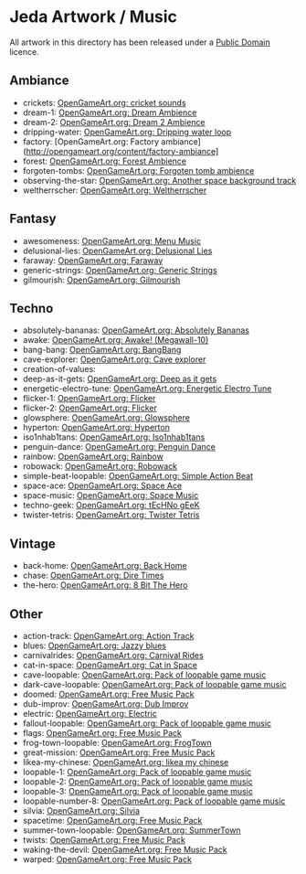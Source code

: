 Jeda Artwork / Music
====================

All artwork in this directory has been released under a [Public Domain](http://creativecommons.org/publicdomain/zero/1.0/) licence.

Ambiance
--------

* crickets: [OpenGameArt.org: cricket sounds](http://opengameart.org/content/cricket-sounds)
* dream-1: [OpenGameArt.org: Dream Ambience](http://opengameart.org/content/dream-ambience)
* dream-2: [OpenGameArt.org: Dream 2 Ambience](http://opengameart.org/content/dream-2-ambience)
* dripping-water: [OpenGameArt.org: Dripping water loop](http://opengameart.org/content/dripping-water-loop)
* factory: [OpenGameArt.org: Factory ambiance](http://opengameart.org/content/factory-ambiance]
* forest: [OpenGameArt.org: Forest Ambience](http://opengameart.org/content/forest-ambience)
* forgoten-tombs: [OpenGameArt.org: Forgoten tomb ambience](http://opengameart.org/content/forgoten-tomb-ambience)
* observing-the-star: [OpenGameArt.org: Another space background track](http://opengameart.org/content/another-space-background-track)
* weltherrscher: [OpenGameArt.org: Weltherrscher](http://opengameart.org/content/weltherrscher)

Fantasy
-------
* awesomeness: [OpenGameArt.org: Menu Music](http://opengameart.org/content/menu-music)
* delusional-lies: [OpenGameArt.org: Delusional Lies](http://opengameart.org/content/delusional-lies)
* faraway: [OpenGameArt.org: Faraway](http://opengameart.org/content/faraway)
* generic-strings: [OpenGameArt.org: Generic Strings](http://opengameart.org/content/generic-strings)
* gilmourish: [OpenGameArt.org: Gilmourish](http://opengameart.org/content/gilmourish)

Techno
------
* absolutely-bananas: [OpenGameArt.org: Absolutely Bananas](http://opengameart.org/content/absolutely-bananas)
* awake: [OpenGameArt.org: Awake! (Megawall-10)](http://opengameart.org/content/awake-megawall-10)
* bang-bang: [OpenGameArt.org: BangBang](http://opengameart.org/content/bangbang)
* cave-explorer: [OpenGameArt.org: Cave explorer](http://opengameart.org/content/cave-explorer)
* creation-of-values: 
* deep-as-it-gets: [OpenGameArt.org: Deep as it gets](http://opengameart.org/content/deep-as-it-gets)
* energetic-electro-tune: [OpenGameArt.org: Energetic Electro Tune](http://opengameart.org/content/energetic-electro-tune)
* flicker-1: [OpenGameArt.org: Flicker](http://opengameart.org/content/flicker)
* flicker-2: [OpenGameArt.org: Flicker](http://opengameart.org/content/flicker)
* glowsphere: [OpenGameArt.org: Glowsphere](http://opengameart.org/content/glowsphere)
* hyperton: [OpenGameArt.org: Hyperton](http://opengameart.org/content/hyperton)
* iso1nhab1tans: [OpenGameArt.org: Iso1nhab1tans](http://opengameart.org/content/iso1nhab1tans)
* penguin-dance: [OpenGameArt.org: Penguin Dance](http://opengameart.org/content/penguin-dance)
* rainbow: [OpenGameArt.org: Rainbow](http://opengameart.org/content/rainbow)
* robowack: [OpenGameArt.org: Robowack](http://opengameart.org/content/robowack)
* simple-beat-loopable: [OpenGameArt.org: Simple Action Beat](http://opengameart.org/content/simple-action-beat)
* space-ace: [OpenGameArt.org: Space Ace](http://opengameart.org/content/space-ace)
* space-music: [OpenGameArt.org: Space Music](http://opengameart.org/content/space-music)
* techno-geek: [OpenGameArt.org: tEcHNo gEeK](http://opengameart.org/content/techno-geek)
* twister-tetris: [OpenGameArt.org: Twister Tetris](http://opengameart.org/content/twister-tetris)

Vintage
-------
* back-home: [OpenGameArt.org: Back Home](http://opengameart.org/content/back-home)
* chase: [OpenGameArt.org: Dire Times](http://opengameart.org/content/dire-times)
* the-hero: [OpenGameArt.org: 8 Bit The Hero ](http://opengameart.org/content/8-bit-the-hero)

Other
-----

* action-track: [OpenGameArt.org: Action Track](http://opengameart.org/content/action-track)
* blues: [OpenGameArt.org: Jazzy blues](http://opengameart.org/content/jazzy-blues)
* carnivalrides: [OpenGameArt.org: Carnival Rides](http://opengameart.org/content/carnival-rides)
* cat-in-space: [OpenGameArt.org: Cat in Space](http://opengameart.org/content/cat-in-space)
* cave-loopable: [OpenGameArt.org: Pack of loopable game music](http://opengameart.org/content/pack-of-loopable-game-music)
* dark-cave-loopable: [OpenGameArt.org: Pack of loopable game music](http://opengameart.org/content/pack-of-loopable-game-music)
* doomed: [OpenGameArt.org: Free Music Pack](http://opengameart.org/content/free-music-pack)
* dub-improv: [OpenGameArt.org: Dub Improv](http://opengameart.org/content/dub-improv)
* electric: [OpenGameArt.org: Electric](http://opengameart.org/content/electric-0)
* fallout-loopable: [OpenGameArt.org: Pack of loopable game music](http://opengameart.org/content/pack-of-loopable-game-music)
* flags: [OpenGameArt.org: Free Music Pack](http://opengameart.org/content/free-music-pack)
* frog-town-loopable: [OpenGameArt.org: FrogTown](http://opengameart.org/content/frogtown)
* great-mission: [OpenGameArt.org: Free Music Pack](http://opengameart.org/content/free-music-pack)
* likea-my-chinese: [OpenGameArt.org: likea my chinese](http://opengameart.org/content/likea-my-chinese)
* loopable-1: [OpenGameArt.org: Pack of loopable game music](http://opengameart.org/content/pack-of-loopable-game-music)
* loopable-2: [OpenGameArt.org: Pack of loopable game music](http://opengameart.org/content/pack-of-loopable-game-music)
* loopable-3: [OpenGameArt.org: Pack of loopable game music](http://opengameart.org/content/pack-of-loopable-game-music)
* loopable-number-8: [OpenGameArt.org: Pack of loopable game music](http://opengameart.org/content/pack-of-loopable-game-music)
* silvia: [OpenGameArt.org: Silvia](http://opengameart.org/content/silvia)
* spacetime: [OpenGameArt.org: Free Music Pack](http://opengameart.org/content/free-music-pack)
* summer-town-loopable: [OpenGameArt.org: SummerTown](http://opengameart.org/content/summertown)
* twists: [OpenGameArt.org: Free Music Pack](http://opengameart.org/content/free-music-pack)
* waking-the-devil: [OpenGameArt.org: Free Music Pack](http://opengameart.org/content/free-music-pack)
* warped: [OpenGameArt.org: Free Music Pack](http://opengameart.org/content/free-music-pack)

